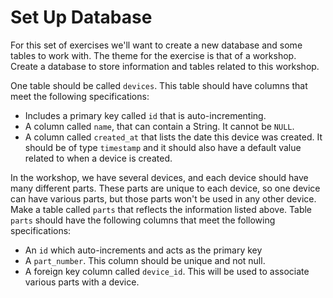 # Set Up Database

For this set of exercises we'll want to create a new database and some tables to work with. The theme for the exercise is that of a workshop. Create a database to store information and tables related to this workshop.

One table should be called `devices`. This table should have columns that meet the following specifications:

- Includes a primary key called `id` that is auto-incrementing.
- A column called `name`, that can contain a String. It cannot be `NULL`.
- A column called `created_at` that lists the date this device was created. It should be of type `timestamp` and it should also have a default value related to when a device is created.

In the workshop, we have several devices, and each device should have many different parts. These parts are unique to each device, so one device can have various parts, but those parts won't be used in any other device. Make a table called `parts` that reflects the information listed above. Table `parts` should have the following columns that meet the following specifications:

- An `id` which auto-increments and acts as the primary key
- A `part_number`. This column should be unique and not null.
- A foreign key column called `device_id`. This will be used to associate various parts with a device.

```sql
```


